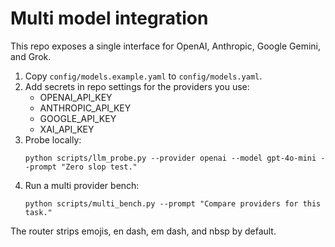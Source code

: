# Multi model integration

This repo exposes a single interface for OpenAI, Anthropic, Google Gemini, and Grok.

1. Copy `config/models.example.yaml` to `config/models.yaml`.
2. Add secrets in repo settings for the providers you use:
   - OPENAI_API_KEY
   - ANTHROPIC_API_KEY
   - GOOGLE_API_KEY
   - XAI_API_KEY
3. Probe locally:
   ```
   python scripts/llm_probe.py --provider openai --model gpt-4o-mini --prompt "Zero slop test."
   ```
4. Run a multi provider bench:
   ```
   python scripts/multi_bench.py --prompt "Compare providers for this task."
   ```

The router strips emojis, en dash, em dash, and nbsp by default.
